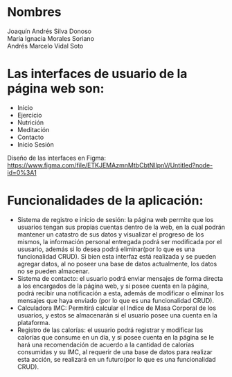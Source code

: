 # Nombres  
Joaquín Andrés Silva Donoso  
María Ignacia Morales Soriano  
Andrés Marcelo Vidal Soto

# Las interfaces de usuario de la página web son: 
- Inicio
- Ejercicio
- Nutrición 
- Meditación
- Contacto 
- Inicio Sesión

Diseño de las interfaces en Figma: https://www.figma.com/file/ETKJEMAzmnMtbCbtNlIpnV/Untitled?node-id=0%3A1

# Funcionalidades de la aplicación:
- Sistema de registro e inicio de sesión: la página web permite que los usuarios tengan sus propias cuentas dentro de la web, en la cual podrán mantener un catastro de sus datos y visualizar el progreso de los mismos, la información personal entregada podrá ser modificada por el ususario, además si lo desea podrá eliminar(por lo que es una funcionalidad CRUD). Si bien esta interfaz está realizada y se pueden agregar datos, al no poseer una base de datos actualmente, los datos no se pueden almacenar.
- Sistema de contacto: el usuario podrá enviar mensajes de forma directa a los encargados de la página web, y si posee cuenta en la página, podrá recibir una notificación a esta, además de modificar o eliminar los mensajes que haya enviado (por lo que es una funcionalidad CRUD).
- Calculadora IMC: Permitirá calcular el Indice de Masa Corporal de los usuarios, y estos se almacenarán si el usuario posee una cuenta en la plataforma.
- Registro de las calorías: el usuario podrá registrar y modificar las calorías que consume en un día, y si posee cuenta en la página se le hará una recomendación de acuerdo a la cantidad de calorías consumidas y su IMC, al requerir de una base de datos para realizar esta acción, se realizará en un futuro(por lo que es una funcionalidad CRUD). 
